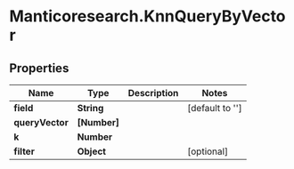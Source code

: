 # Manticoresearch.KnnQueryByVector

## Properties

Name | Type | Description | Notes
------------ | ------------- | ------------- | -------------
**field** | **String** |  | [default to &#39;&#39;]
**queryVector** | **[Number]** |  | 
**k** | **Number** |  | 
**filter** | **Object** |  | [optional] 




